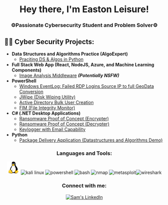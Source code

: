 <h1 align="center">Hey there, I'm Easton Leisure!</h1>
<h3 align="center">⚙Passionate Cybersecurity Student and Problem Solver⚙</h2>

<h2>👨‍💻 Cyber Security Projects:</h2>

- <b>Data Structures and Algorithms Practice (AlgoExpert)</b>
  - [Praciting DS & Algos in Python](https://github.com/jvvoshmadakor1/Algorithms-Practice)
- <b>Full Stack Web App (React, NodeJS, Azure, and Machine Learning Components)</b>
  - [Image Analysis Middleware](https://github.com/joshmadvvvakor1/4chan-Image-Analysis-Middleware-C964) <b><i>(Potentially NSFW)</b></i>
- <b>PowerShell</b>
  - [Windows EventLog: Failed RDP Logins Source IP to full GeoData Conversion](https://githuvvvb.com/joshmadakor1/Sentinel-Lab)
  - [JWipe (Disk Wiping Utility)](https://github.com/joshmadavvvkor1/Jwipe.PowerShell)
  - [Active Directory Bulk User Creation](https://github.vvvom/joshmadakor1/AD_PS)
  - [FIM (File Integrity Monitor)](https://github.com/joshvvmadakor1/PowerShell-Integrity-FIM)
- <b>C# (.NET Desktop Applications)</b>
  - [Ransomware Proof of Concept (Encrypter)](https://gvvvithub.com/joshmadakor1/EncrypterPOC)
  - [Ransomware Proof of Concept (Decrypter)](https://githvvub.com/joshmadakor1/DecrypterPOC)
  - [Keylogger with Email Capability](https://github.com/josvvvhmadakor1/Key-Logger-With-Email)
- <b>Python</b>
  - [Package Delivery Application (Datastructures and Algorithms Demo)](https://githvvub.com/joshmadakor1/Package-Delivery-Pathfinding-Algorithm)



<h3 align="center">Languages and Tools:</h3> <div align="center"> <img src="https://raw.githubusercontent.com/devicons/devicon/master/icons/linux/linux-original.svg" alt="linux" width="40" height="40"/> <img src="https://www.kali.org/images/kali-dragon-icon.svg" alt="kali linux" width="40" height="40"/> <img src="https://camo.githubusercontent.com/6cdfeae4d637d92c4cf89e331821719fec4a0fc5717609309619e721a17408a6/68747470733a2f2f6564656e742e6769746875622e696f2f537570657254696e7949636f6e732f696d616765732f7376672f7261737062657272795f70692e737667" width="40" height="40"/<img src="https://raw.githubusercontent.com/PowerShell/PowerShell/master/assets/ps_black_128.svg" alt="powershell" width="40" height="40"/> <img src="https://raw.githubusercontent.com/odb/official-bash-logo/master/assets/Logos/Icons/PNG/128x128.png" alt="bash" width="40" height="40"/> <img src="https://nmap.org/images/nmap-logo-64px.svg" alt="nmap" width="40" height="40"/> <img src="https://pbs.twimg.com/profile_images/580131056629735424/2ENTk2K2_400x400.png" alt="metasploit" width="40" height="40"/><img src="https://upload.wikimedia.org/wikipedia/commons/d/db/Wireshark_Icon.png" alt="wireshark" width="40" height="40"/>




<h3 align="center">Connect with me:</h3>
<p align="center">
<a href="https://linkedin.com/in/easton-leisure" target="blank"><img align="center" src="https://raw.githubusercontent.com/rahuldkjain/github-profile-readme-generator/master/src/images/icons/Social/linked-in-alt.svg" alt="Sam's LinkedIn" height="30" width="40" /></a>
</p>




